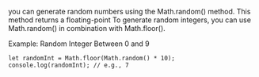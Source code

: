 you can generate random numbers using the Math.random() method. This method returns a floating-point
To generate random integers, you can use Math.random() in combination with Math.floor().

Example: Random Integer Between 0 and 9

`let randomInt = Math.floor(Math.random() * 10);`
`console.log(randomInt); // e.g., 7`